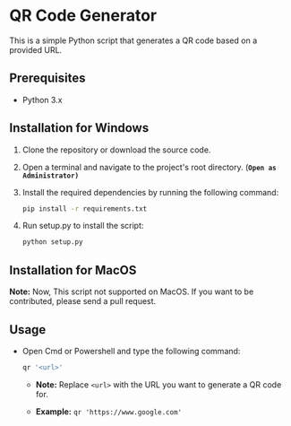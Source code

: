 # QR Code Generator

This is a simple Python script that generates a QR code based on a provided URL.

## Prerequisites

- Python 3.x

## Installation for Windows

1. Clone the repository or download the source code.
2. Open a terminal and navigate to the project's root directory. (**`Open as Administrator)`**

3. Install the required dependencies by running the following command:

    ```bash
    pip install -r requirements.txt
    ```
4. Run setup.py to install the script:

    ```bash
    python setup.py
    ```

## Installation for MacOS
**Note:** Now, This script not supported on MacOS. If you want to be contributed, please send a pull request.

## Usage
- Open Cmd or Powershell and type the following command:
    ```bash
    qr '<url>'
    ```
    - **Note:** Replace `<url>` with the URL you want to generate a QR code for.

    - **Example:** `qr 'https://www.google.com'`
   
   
   


